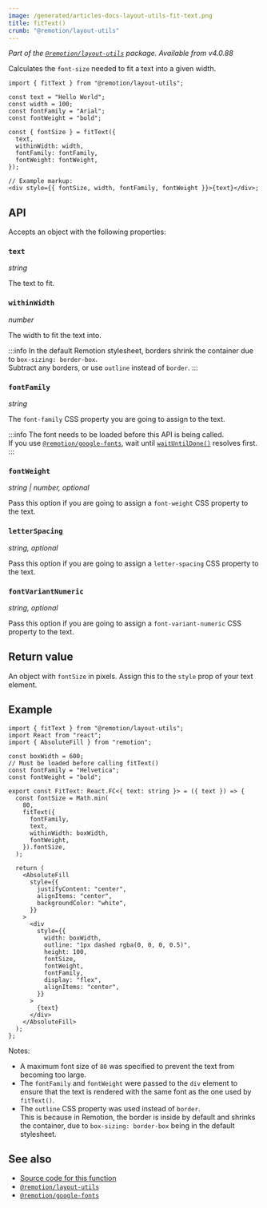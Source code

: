 ```yaml
---
image: /generated/articles-docs-layout-utils-fit-text.png
title: fitText()
crumb: "@remotion/layout-utils"
---
```


_Part of the [`@remotion/layout-utils`](/docs/layout-utils) package. Available from v4.0.88_

Calculates the `font-size` needed to fit a text into a given width.

```tsx twoslash title="FitText.tsx"
import { fitText } from "@remotion/layout-utils";

const text = "Hello World";
const width = 100;
const fontFamily = "Arial";
const fontWeight = "bold";

const { fontSize } = fitText({
  text,
  withinWidth: width,
  fontFamily: fontFamily,
  fontWeight: fontWeight,
});

// Example markup:
<div style={{ fontSize, width, fontFamily, fontWeight }}>{text}</div>;
```

## API

Accepts an object with the following properties:

### `text`

_string_

The text to fit.

### `withinWidth`

_number_

The width to fit the text into.

:::info
In the default Remotion stylesheet, borders shrink the container due to `box-sizing: border-box`.  
Subtract any borders, or use `outline` instead of `border`.
:::

### `fontFamily`

_string_

The `font-family` CSS property you are going to assign to the text.

:::info
The font needs to be loaded before this API is being called.  
If you use [`@remotion/google-fonts`](/docs/google-fonts), wait until [`waitUntilDone()`](/docs/google-fonts/load-font#waituntildone) resolves first.
:::

### `fontWeight`

_string | number, optional_

Pass this option if you are going to assign a `font-weight` CSS property to the text.

### `letterSpacing`

_string, optional_

Pass this option if you are going to assign a `letter-spacing` CSS property to the text.

### `fontVariantNumeric`

_string, optional_

Pass this option if you are going to assign a `font-variant-numeric` CSS property to the text.

## Return value

An object with `fontSize` in pixels. Assign this to the `style` prop of your text element.

## Example

```tsx twoslash
import { fitText } from "@remotion/layout-utils";
import React from "react";
import { AbsoluteFill } from "remotion";

const boxWidth = 600;
// Must be loaded before calling fitText()
const fontFamily = "Helvetica";
const fontWeight = "bold";

export const FitText: React.FC<{ text: string }> = ({ text }) => {
  const fontSize = Math.min(
    80,
    fitText({
      fontFamily,
      text,
      withinWidth: boxWidth,
      fontWeight,
    }).fontSize,
  );

  return (
    <AbsoluteFill
      style={{
        justifyContent: "center",
        alignItems: "center",
        backgroundColor: "white",
      }}
    >
      <div
        style={{
          width: boxWidth,
          outline: "1px dashed rgba(0, 0, 0, 0.5)",
          height: 100,
          fontSize,
          fontWeight,
          fontFamily,
          display: "flex",
          alignItems: "center",
        }}
      >
        {text}
      </div>
    </AbsoluteFill>
  );
};
```

Notes:

- A maximum font size of `80` was specified to prevent the text from becoming too large.
- The `fontFamily` and `fontWeight` were passed to the `div` element to ensure that the text is rendered with the same font as the one used by `fitText()`.
- The `outline` CSS property was used instead of `border`.  
  This is because in Remotion, the border is inside by default and shrinks the container, due to `box-sizing: border-box` being in the default stylesheet.

## See also

- [Source code for this function](https://github.com/remotion-dev/remotion/blob/main/packages/layout-utils/src/layouts/fit-text.md)
- [`@remotion/layout-utils`](/docs/layout-utils)
- [`@remotion/google-fonts`](/docs/google-fonts)
